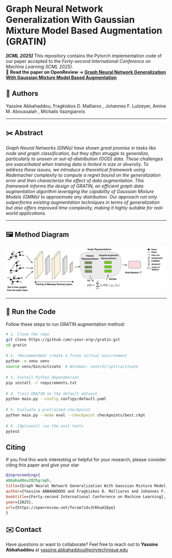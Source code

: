 # Graph Neural Network Generalization With Gaussian Mixture Model Based Augmentation (GRATIN)

**_[ICML 2025]_**  This repository contains the Pytorch implementation code of our paper accepted to the *Forty-second International Conference on Machine Learning (ICML 2025).*  
📄 **Read the paper on OpenReview → [Graph Neural Network Generalization With Gaussian Mixture Model Based Augmentation](https://openreview.net/forum?id=JCKkum1Qye)**

## 👥 Authors
Yassine Abbahaddou, Fragkiskos D. Malliaros  , Johannes F. Lutzeyer, Amine M. Aboussalah  , Michalis Vazirgiannis

---


## ✂️ Abstract
*Graph Neural Networks (GNNs) have shown great promise in tasks like node and graph classification, but they often struggle to generalize, particularly to unseen or out-of-distribution (OOD) data. These challenges are exacerbated when training data is limited in size or diversity. To address these issues, we introduce a theoretical framework using Rademacher complexity to compute a regret bound on the generalization error and then characterize the effect of data augmentation. This framework informs the design of GRATIN, an efficient graph data augmentation algorithm leveraging the capability of Gaussian Mixture Models (GMMs) to approximate any distribution. Our approach not only outperforms existing augmentation techniques in terms of generalization but also offers improved time complexity, making it highly suitable for real-world applications.*  

---
## 🖼️ Method Diagram
![GRATIN Method Overview](GRATIN_Diagram.png)

---
## 🚀 Run the Code
Follow these steps to run GRATIN augmentation method:

```bash
# 1. Clone the repo
git clone https://github.com/<your-org>/gratin.git
cd gratin

# 2. (Recommended) create a fresh virtual environment
python -m venv venv
source venv/bin/activate  # Windows: venv\Scripts\activate

# 3. Install Python dependencies
pip install -r requirements.txt

# 4. Train GRATIN on the default dataset
python main.py --config configs/default.yaml

# 5. Evaluate a pretrained checkpoint
python main.py --mode eval --checkpoint checkpoints/best.ckpt

# 6. (Optional) run the unit tests
pytest
```
## Citing
If you find this work interesting or helpful for your research, please consider citing this paper and give your star

```bibtex
@inproceedings{
abbahaddou2025graph,
title={Graph Neural Network Generalization With Gaussian Mixture Model Based Augmentation},
author={Yassine ABBAHADDOU and Fragkiskos D. Malliaros and Johannes F. Lutzeyer and Amine M. Aboussalah and Michalis Vazirgiannis},
booktitle={Forty-second International Conference on Machine Learning},
year={2025},
url={https://openreview.net/forum?id=JCKkum1Qye}
}
```

## ✉️ Contact

Have questions or want to collaborate? Feel free to reach out to **Yassine Abbahaddou** at <yassine.abbahaddou@polytechnique.edu> 

